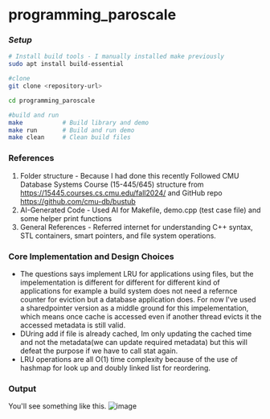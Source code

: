 # programming_paroscale

### *Setup*
```bash
# Install build tools - I manually installed make previously
sudo apt install build-essential

#clone
git clone <repository-url>

cd programming_paroscale

#build and run
make           # Build library and demo
make run       # Build and run demo
make clean     # Clean build files


```

### **References**
1. Folder structure - Because I had done this recently Followed CMU Database Systems Course (15-445/645) structure from https://15445.courses.cs.cmu.edu/fall2024/ and GitHub repo https://github.com/cmu-db/bustub
2. AI-Generated Code - Used AI for Makefile, demo.cpp (test case file) and some helper print functions
3. General References - Referred internet for understanding C++ syntax, STL containers, smart pointers, and file system operations. 

### **Core Implementation and Design Choices**
- The questions says implement LRU for applications using files, but the impelementation is different for different for different kind of applications for example a build system does not need a refernce counter for eviction but a database application does. For now I've used a sharedpointer version as a middle ground for this impelementation, which means once cache is accessed even if another thread evicts it the accessed metadata is still valid.
- DUring add if file is already cached, Im only updating the cached time and not the metadata(we can update required metadata) but this will defeat the purpose if we have to call stat again. 
- LRU operations are all O(1) time complexity because of the use of hashmap for look up and doubly linked list for reordering. 



### **Output**
You'll see something like this. 
![image](https://github.com/user-attachments/assets/1ad2e3db-abf8-43c8-b773-817a6dc31991)
